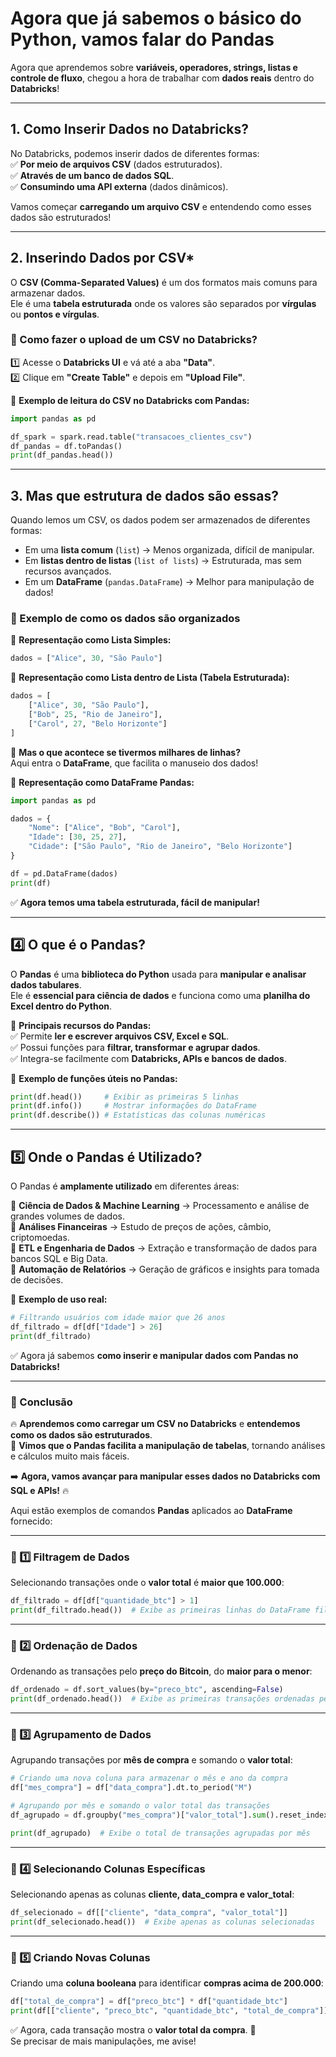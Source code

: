 # Agora que já sabemos o básico do Python, vamos falar do Pandas

Agora que aprendemos sobre **variáveis, operadores, strings, listas e controle de fluxo**, chegou a hora de trabalhar com **dados reais** dentro do **Databricks**!  

---

## 1. Como Inserir Dados no Databricks?

No Databricks, podemos inserir dados de diferentes formas:  
✅ **Por meio de arquivos CSV** (dados estruturados).  
✅ **Através de um banco de dados SQL**.  
✅ **Consumindo uma API externa** (dados dinâmicos).  

Vamos começar **carregando um arquivo CSV** e entendendo como esses dados são estruturados!  

---

## 2. Inserindo Dados por CSV*

O **CSV (Comma-Separated Values)** é um dos formatos mais comuns para armazenar dados.  
Ele é uma **tabela estruturada** onde os valores são separados por **vírgulas** ou **pontos e vírgulas**.

### **📌 Como fazer o upload de um CSV no Databricks?**  
1️⃣ Acesse o **Databricks UI** e vá até a aba **"Data"**.  
2️⃣ Clique em **"Create Table"** e depois em **"Upload File"**.  

📌 **Exemplo de leitura do CSV no Databricks com Pandas:**
```python
import pandas as pd

df_spark = spark.read.table("transacoes_clientes_csv")
df_pandas = df.toPandas()
print(df_pandas.head())
```

---

## 3. Mas que estrutura de dados são essas?

Quando lemos um CSV, os dados podem ser armazenados de diferentes formas:  
- Em uma **lista comum** (`list`) → Menos organizada, difícil de manipular.  
- Em **listas dentro de listas** (`list of lists`) → Estruturada, mas sem recursos avançados.  
- Em um **DataFrame** (`pandas.DataFrame`) → Melhor para manipulação de dados!  

### **📌 Exemplo de como os dados são organizados**  

🔹 **Representação como Lista Simples:**
```python
dados = ["Alice", 30, "São Paulo"]
```

🔹 **Representação como Lista dentro de Lista (Tabela Estruturada):**
```python
dados = [
    ["Alice", 30, "São Paulo"],
    ["Bob", 25, "Rio de Janeiro"],
    ["Carol", 27, "Belo Horizonte"]
]
```
📌 **Mas o que acontece se tivermos milhares de linhas?**  
Aqui entra o **DataFrame**, que facilita o manuseio dos dados!

🔹 **Representação como DataFrame Pandas:**
```python
import pandas as pd

dados = {
    "Nome": ["Alice", "Bob", "Carol"],
    "Idade": [30, 25, 27],
    "Cidade": ["São Paulo", "Rio de Janeiro", "Belo Horizonte"]
}

df = pd.DataFrame(dados)
print(df)
```

✅ **Agora temos uma tabela estruturada, fácil de manipular!**

---

## **4️⃣ O que é o Pandas?**  

O **Pandas** é uma **biblioteca do Python** usada para **manipular e analisar dados tabulares**.  
Ele é **essencial para ciência de dados** e funciona como uma **planilha do Excel dentro do Python**.

📌 **Principais recursos do Pandas:**  
✅ Permite **ler e escrever arquivos CSV, Excel e SQL**.  
✅ Possui funções para **filtrar, transformar e agrupar dados**.  
✅ Integra-se facilmente com **Databricks, APIs e bancos de dados**.  

🔹 **Exemplo de funções úteis no Pandas:**  
```python
print(df.head())     # Exibir as primeiras 5 linhas
print(df.info())     # Mostrar informações do DataFrame
print(df.describe()) # Estatísticas das colunas numéricas
```

---

## **5️⃣ Onde o Pandas é Utilizado?**  

O Pandas é **amplamente utilizado** em diferentes áreas:

🔹 **Ciência de Dados & Machine Learning** → Processamento e análise de grandes volumes de dados.  
🔹 **Análises Financeiras** → Estudo de preços de ações, câmbio, criptomoedas.  
🔹 **ETL e Engenharia de Dados** → Extração e transformação de dados para bancos SQL e Big Data.  
🔹 **Automação de Relatórios** → Geração de gráficos e insights para tomada de decisões.  

📌 **Exemplo de uso real:**
```python
# Filtrando usuários com idade maior que 26 anos
df_filtrado = df[df["Idade"] > 26]
print(df_filtrado)
```

✅ Agora já sabemos **como inserir e manipular dados com Pandas no Databricks!**  

---

### **📌 Conclusão**
🔥 **Aprendemos como carregar um CSV no Databricks** e **entendemos como os dados são estruturados**.  
🚀 **Vimos que o Pandas facilita a manipulação de tabelas**, tornando análises e cálculos muito mais fáceis.  

➡️ **Agora, vamos avançar para manipular esses dados no Databricks com SQL e APIs!** 🔥

Aqui estão exemplos de comandos **Pandas** aplicados ao **DataFrame** fornecido:

---

### **📌 1️⃣ Filtragem de Dados**
Selecionando transações onde o **valor total** é **maior que 100.000**:

```python
df_filtrado = df[df["quantidade_btc"] > 1]
print(df_filtrado.head())  # Exibe as primeiras linhas do DataFrame filtrado
```

---

### **📌 2️⃣ Ordenação de Dados**
Ordenando as transações pelo **preço do Bitcoin**, do **maior para o menor**:

```python
df_ordenado = df.sort_values(by="preco_btc", ascending=False)
print(df_ordenado.head())  # Exibe as primeiras transações ordenadas pelo preço do BTC
```

---

### **📌 3️⃣ Agrupamento de Dados**
Agrupando transações por **mês de compra** e somando o **valor total**:

```python
# Criando uma nova coluna para armazenar o mês e ano da compra
df["mes_compra"] = df["data_compra"].dt.to_period("M")

# Agrupando por mês e somando o valor total das transações
df_agrupado = df.groupby("mes_compra")["valor_total"].sum().reset_index()

print(df_agrupado)  # Exibe o total de transações agrupadas por mês
```

---

### **📌 4️⃣ Selecionando Colunas Específicas**
Selecionando apenas as colunas **cliente, data_compra e valor_total**:

```python
df_selecionado = df[["cliente", "data_compra", "valor_total"]]
print(df_selecionado.head())  # Exibe apenas as colunas selecionadas
```

---

### **📌 5️⃣ Criando Novas Colunas**
Criando uma **coluna booleana** para identificar **compras acima de 200.000**:

```python
df["total_de_compra"] = df["preco_btc"] * df["quantidade_btc"]
print(df[["cliente", "preco_btc", "quantidade_btc", "total_de_compra"]].head())
```
✅ Agora, cada transação mostra o **valor total da compra**. 🚀  
Se precisar de mais manipulações, me avise!